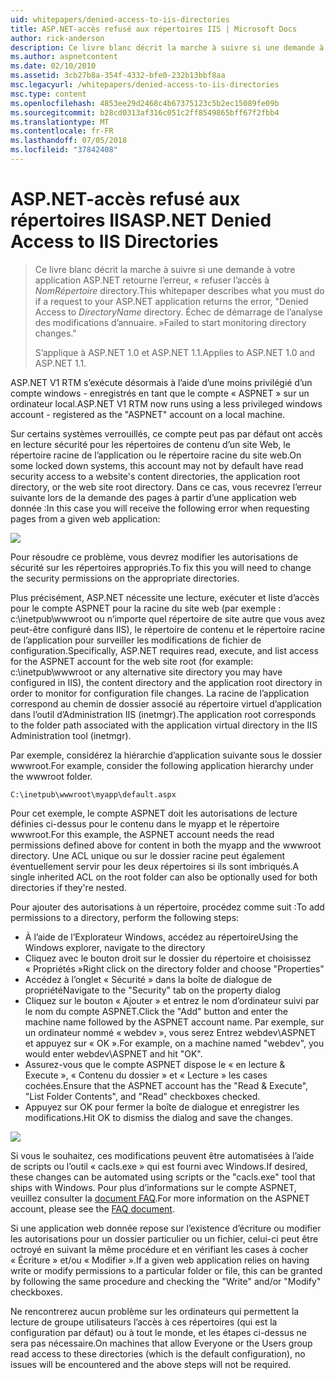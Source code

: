 ```yaml
---
uid: whitepapers/denied-access-to-iis-directories
title: ASP.NET-accès refusé aux répertoires IIS | Microsoft Docs
author: rick-anderson
description: Ce livre blanc décrit la marche à suivre si une demande à votre application ASP.NET renvoie l’erreur « accès refusé au répertoire DirectoryName. Échec de s...
ms.author: aspnetcontent
ms.date: 02/10/2010
ms.assetid: 3cb27b8a-354f-4332-bfe0-232b13bbf8aa
msc.legacyurl: /whitepapers/denied-access-to-iis-directories
msc.type: content
ms.openlocfilehash: 4853ee29d2468c4b67375123c5b2ec15089fe09b
ms.sourcegitcommit: b28cd0313af316c051c2ff8549865bff67f2fbb4
ms.translationtype: MT
ms.contentlocale: fr-FR
ms.lasthandoff: 07/05/2018
ms.locfileid: "37842408"
---
```

<a name="aspnet-denied-access-to-iis-directories"></a><span data-ttu-id="4ae81-104">ASP.NET-accès refusé aux répertoires IIS</span><span class="sxs-lookup"><span data-stu-id="4ae81-104">ASP.NET Denied Access to IIS Directories</span></span>
====================
> <span data-ttu-id="4ae81-105">Ce livre blanc décrit la marche à suivre si une demande à votre application ASP.NET retourne l’erreur, « refuser l’accès à *NomRépertoire* directory.</span><span class="sxs-lookup"><span data-stu-id="4ae81-105">This whitepaper describes what you must do if a request to your ASP.NET application returns the error, "Denied Access to *DirectoryName* directory.</span></span> <span data-ttu-id="4ae81-106">Échec de démarrage de l’analyse des modifications d’annuaire. »</span><span class="sxs-lookup"><span data-stu-id="4ae81-106">Failed to start monitoring directory changes."</span></span>
> 
> <span data-ttu-id="4ae81-107">S’applique à ASP.NET 1.0 et ASP.NET 1.1.</span><span class="sxs-lookup"><span data-stu-id="4ae81-107">Applies to ASP.NET 1.0 and ASP.NET 1.1.</span></span>


<span data-ttu-id="4ae81-108">ASP.NET V1 RTM s’exécute désormais à l’aide d’une moins privilégié d’un compte windows - enregistrés en tant que le compte « ASPNET » sur un ordinateur local.</span><span class="sxs-lookup"><span data-stu-id="4ae81-108">ASP.NET V1 RTM now runs using a less privileged windows account - registered as the "ASPNET" account on a local machine.</span></span>

<span data-ttu-id="4ae81-109">Sur certains systèmes verrouillés, ce compte peut pas par défaut ont accès en lecture sécurité pour les répertoires de contenu d’un site Web, le répertoire racine de l’application ou le répertoire racine du site web.</span><span class="sxs-lookup"><span data-stu-id="4ae81-109">On some locked down systems, this account may not by default have read security access to a website's content directories, the application root directory, or the web site root directory.</span></span> <span data-ttu-id="4ae81-110">Dans ce cas, vous recevrez l’erreur suivante lors de la demande des pages à partir d’une application web donnée :</span><span class="sxs-lookup"><span data-stu-id="4ae81-110">In this case you will receive the following error when requesting pages from a given web application:</span></span>

![](denied-access-to-iis-directories/_static/image1.jpg)

<span data-ttu-id="4ae81-111">Pour résoudre ce problème, vous devrez modifier les autorisations de sécurité sur les répertoires appropriés.</span><span class="sxs-lookup"><span data-stu-id="4ae81-111">To fix this you will need to change the security permissions on the appropriate directories.</span></span>

<span data-ttu-id="4ae81-112">Plus précisément, ASP.NET nécessite une lecture, exécuter et liste d’accès pour le compte ASPNET pour la racine du site web (par exemple : c:\inetpub\wwwroot ou n’importe quel répertoire de site autre que vous avez peut-être configuré dans IIS), le répertoire de contenu et le répertoire racine de l’application pour surveiller les modifications de fichier de configuration.</span><span class="sxs-lookup"><span data-stu-id="4ae81-112">Specifically, ASP.NET requires read, execute, and list access for the ASPNET account for the web site root (for example: c:\inetpub\wwwroot or any alternative site directory you may have configured in IIS), the content directory and the application root directory in order to monitor for configuration file changes.</span></span> <span data-ttu-id="4ae81-113">La racine de l’application correspond au chemin de dossier associé au répertoire virtuel d’application dans l’outil d’Administration IIS (inetmgr).</span><span class="sxs-lookup"><span data-stu-id="4ae81-113">The application root corresponds to the folder path associated with the application virtual directory in the IIS Administration tool (inetmgr).</span></span>

<span data-ttu-id="4ae81-114">Par exemple, considérez la hiérarchie d’application suivante sous le dossier wwwroot.</span><span class="sxs-lookup"><span data-stu-id="4ae81-114">For example, consider the following application hierarchy under the wwwroot folder.</span></span>

`C:\inetpub\wwwroot\myapp\default.aspx`

<span data-ttu-id="4ae81-115">Pour cet exemple, le compte ASPNET doit les autorisations de lecture définies ci-dessus pour le contenu dans le myapp et le répertoire wwwroot.</span><span class="sxs-lookup"><span data-stu-id="4ae81-115">For this example, the ASPNET account needs the read permissions defined above for content in both the myapp and the wwwroot directory.</span></span> <span data-ttu-id="4ae81-116">Une ACL unique ou sur le dossier racine peut également éventuellement servir pour les deux répertoires si ils sont imbriqués.</span><span class="sxs-lookup"><span data-stu-id="4ae81-116">A single inherited ACL on the root folder can also be optionally used for both directories if they're nested.</span></span>

<span data-ttu-id="4ae81-117">Pour ajouter des autorisations à un répertoire, procédez comme suit :</span><span class="sxs-lookup"><span data-stu-id="4ae81-117">To add permissions to a directory, perform the following steps:</span></span>

- <span data-ttu-id="4ae81-118">À l’aide de l’Explorateur Windows, accédez au répertoire</span><span class="sxs-lookup"><span data-stu-id="4ae81-118">Using the Windows explorer, navigate to the directory</span></span>
- <span data-ttu-id="4ae81-119">Cliquez avec le bouton droit sur le dossier du répertoire et choisissez « Propriétés »</span><span class="sxs-lookup"><span data-stu-id="4ae81-119">Right click on the directory folder and choose "Properties"</span></span>
- <span data-ttu-id="4ae81-120">Accédez à l’onglet « Sécurité » dans la boîte de dialogue de propriété</span><span class="sxs-lookup"><span data-stu-id="4ae81-120">Navigate to the "Security" tab on the property dialog</span></span>
- <span data-ttu-id="4ae81-121">Cliquez sur le bouton « Ajouter » et entrez le nom d’ordinateur suivi par le nom du compte ASPNET.</span><span class="sxs-lookup"><span data-stu-id="4ae81-121">Click the "Add" button and enter the machine name followed by the ASPNET account name.</span></span> <span data-ttu-id="4ae81-122">Par exemple, sur un ordinateur nommé « webdev », vous serez Entrez webdev\ASPNET et appuyez sur « OK ».</span><span class="sxs-lookup"><span data-stu-id="4ae81-122">For example, on a machine named "webdev", you would enter webdev\ASPNET and hit "OK".</span></span>
- <span data-ttu-id="4ae81-123">Assurez-vous que le compte ASPNET dispose le « en lecture &amp; Execute », « Contenu du dossier » et « Lecture » les cases cochées.</span><span class="sxs-lookup"><span data-stu-id="4ae81-123">Ensure that the ASPNET account has the "Read &amp; Execute", "List Folder Contents", and "Read" checkboxes checked.</span></span>
- <span data-ttu-id="4ae81-124">Appuyez sur OK pour fermer la boîte de dialogue et enregistrer les modifications.</span><span class="sxs-lookup"><span data-stu-id="4ae81-124">Hit OK to dismiss the dialog and save the changes.</span></span>

![](denied-access-to-iis-directories/_static/image2.jpg)

<span data-ttu-id="4ae81-125">Si vous le souhaitez, ces modifications peuvent être automatisées à l’aide de scripts ou l’outil « cacls.exe » qui est fourni avec Windows.</span><span class="sxs-lookup"><span data-stu-id="4ae81-125">If desired, these changes can be automated using scripts or the "cacls.exe" tool that ships with Windows.</span></span> <span data-ttu-id="4ae81-126">Pour plus d’informations sur le compte ASPNET, veuillez consulter la [document FAQ](https://go.microsoft.com/fwlink/?LinkId=5828).</span><span class="sxs-lookup"><span data-stu-id="4ae81-126">For more information on the ASPNET account, please see the [FAQ document](https://go.microsoft.com/fwlink/?LinkId=5828).</span></span>

<span data-ttu-id="4ae81-127">Si une application web donnée repose sur l’existence d’écriture ou modifier les autorisations pour un dossier particulier ou un fichier, celui-ci peut être octroyé en suivant la même procédure et en vérifiant les cases à cocher « Écriture » et/ou « Modifier ».</span><span class="sxs-lookup"><span data-stu-id="4ae81-127">If a given web application relies on having write or modify permissions to a particular folder or file, this can be granted by following the same procedure and checking the "Write" and/or "Modify" checkboxes.</span></span>

<span data-ttu-id="4ae81-128">Ne rencontrerez aucun problème sur les ordinateurs qui permettent la lecture de groupe utilisateurs l’accès à ces répertoires (qui est la configuration par défaut) ou à tout le monde, et les étapes ci-dessus ne sera pas nécessaire.</span><span class="sxs-lookup"><span data-stu-id="4ae81-128">On machines that allow Everyone or the Users group read access to these directories (which is the default configuration), no issues will be encountered and the above steps will not be required.</span></span>
